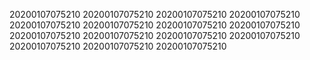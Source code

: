 20200107075210
20200107075210
20200107075210
20200107075210
20200107075210
20200107075210
20200107075210
20200107075210
20200107075210
20200107075210
20200107075210
20200107075210
20200107075210
20200107075210
20200107075210
